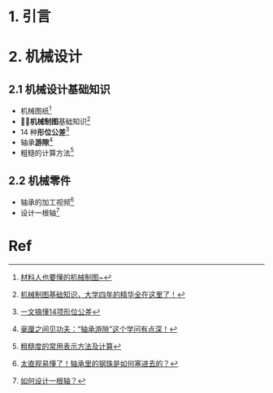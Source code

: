 # 1. 引言 


# 2. 机械设计 
## 2.1 机械设计基础知识 
- 机械图纸[^1]
- 🏳️‍🌈**机械制图**基础知识[^7]
- 14 种**形位公差**[^2]
- 轴承**游隙**[^3]
- 粗糙的计算方法[^4]


## 2.2 机械零件 
- 轴承的加工视频[^5]
- 设计一根轴[^6]



# Ref 
[^1]: [材料人也要懂的机械制图~](https://mp.weixin.qq.com/s/a54u9obfQxdjCnXorh0Z1A)
[^2]: [一文搞懂14项形位公差](https://mp.weixin.qq.com/s/fR9xVmF6qJrMKKyFjhCfnQ)
[^3]: [毫厘之间见功夫：“轴承游隙”这个学问有点深！](https://mp.weixin.qq.com/s/e8Q96BAayHjbkWFbtwIMMw)
[^4]: [粗糙度的常用表示方法及计算](https://mp.weixin.qq.com/s/Mkxp6BEJUprbyPJPT1Pkog)
[^5]: [太直观易懂了！轴承里的钢珠是如何塞进去的？](https://mp.weixin.qq.com/s/x_vZcivfhHpfcFSOZSngiw)

[^6]: [如何设计一根轴？](https://mp.weixin.qq.com/s/ldsiGtUnViJ0SGghao48ag)

[^7]: [机械制图基础知识，大学四年的精华全在这里了！](https://mp.weixin.qq.com/s/MsXt3t6df298h4mTZyLtJQ)
